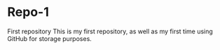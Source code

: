 # Repo-1
First repository
This is my first repository, as well as my first time using GitHub for storage purposes.
